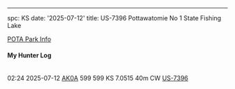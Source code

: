 ---
spc: KS
date: '2025-07-12'
title: US-7396 Pottawatomie No 1 State Fishing Lake

[POTA Park Info](https://pota.app/#/park/US-7396)

#### My Hunter Log

<BR>02:24	2025-07-12	[AK0A](https://qrz.com/db/AK0A)	599	599	KS	7.0515	40m	CW	[US-7396](https://pota.app/#/park/US-7396)